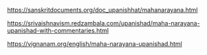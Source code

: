 
https://sanskritdocuments.org/doc_upanishhat/mahanarayana.html

https://srivaishnavism.redzambala.com/upanishad/maha-narayana-upanishad-with-commentaries.html

https://vignanam.org/english/maha-narayana-upanishad.html

